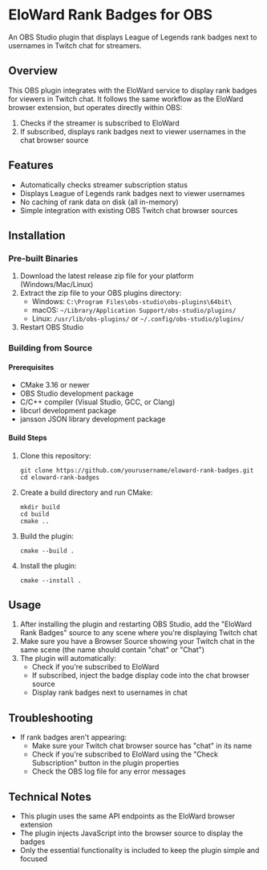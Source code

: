 # EloWard Rank Badges for OBS

An OBS Studio plugin that displays League of Legends rank badges next to usernames in Twitch chat for streamers.

## Overview

This OBS plugin integrates with the EloWard service to display rank badges for viewers in Twitch chat. It follows the same workflow as the EloWard browser extension, but operates directly within OBS:

1. Checks if the streamer is subscribed to EloWard
2. If subscribed, displays rank badges next to viewer usernames in the chat browser source

## Features

- Automatically checks streamer subscription status
- Displays League of Legends rank badges next to viewer usernames
- No caching of rank data on disk (all in-memory)
- Simple integration with existing OBS Twitch chat browser sources

## Installation

### Pre-built Binaries

1. Download the latest release zip file for your platform (Windows/Mac/Linux)
2. Extract the zip file to your OBS plugins directory:
   - Windows: `C:\Program Files\obs-studio\obs-plugins\64bit\`
   - macOS: `~/Library/Application Support/obs-studio/plugins/`
   - Linux: `/usr/lib/obs-plugins/` or `~/.config/obs-studio/plugins/`
3. Restart OBS Studio

### Building from Source

#### Prerequisites

- CMake 3.16 or newer
- OBS Studio development package
- C/C++ compiler (Visual Studio, GCC, or Clang)
- libcurl development package
- jansson JSON library development package

#### Build Steps

1. Clone this repository:
   ```
   git clone https://github.com/yourusername/eloward-rank-badges.git
   cd eloward-rank-badges
   ```

2. Create a build directory and run CMake:
   ```
   mkdir build
   cd build
   cmake ..
   ```

3. Build the plugin:
   ```
   cmake --build .
   ```

4. Install the plugin:
   ```
   cmake --install .
   ```

## Usage

1. After installing the plugin and restarting OBS Studio, add the "EloWard Rank Badges" source to any scene where you're displaying Twitch chat
2. Make sure you have a Browser Source showing your Twitch chat in the same scene (the name should contain "chat" or "Chat")
3. The plugin will automatically:
   - Check if you're subscribed to EloWard
   - If subscribed, inject the badge display code into the chat browser source
   - Display rank badges next to usernames in chat

## Troubleshooting

- If rank badges aren't appearing:
  - Make sure your Twitch chat browser source has "chat" in its name
  - Check if you're subscribed to EloWard using the "Check Subscription" button in the plugin properties
  - Check the OBS log file for any error messages

## Technical Notes

- This plugin uses the same API endpoints as the EloWard browser extension
- The plugin injects JavaScript into the browser source to display the badges
- Only the essential functionality is included to keep the plugin simple and focused 